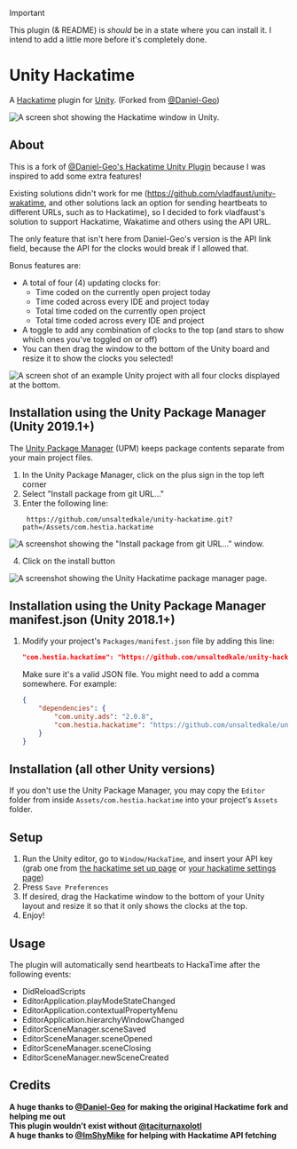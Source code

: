 > [!IMPORTANT]
> This plugin (& README) is _should_ be in a state where you can install it. I intend to add a little more before it's completely done.

# Unity Hackatime

A [Hackatime](https://hackatime.hackclub.com/) plugin for [Unity](https://unity.com). (Forked from [@Daniel-Geo](https://github.com/Daniel-Geo/unity-hackatime))

![A screen shot showing the Hackatime window in Unity.](https://github.com/user-attachments/assets/50eebaec-0248-40f2-90c9-a70cb15c5e88)


## About

This is a fork of [@Daniel-Geo's Hackatime Unity Plugin](https://github.com/Daniel-Geo/unity-hackatime) because I was inspired to add some extra features! 

Existing solutions didn't work for me (https://github.com/vladfaust/unity-wakatime, and other solutions lack an option for sending heartbeats to different URLs, such as to Hackatime), so I decided to fork vladfaust's solution to support Hackatime, Wakatime and others using the API URL.

The only feature that isn't here from Daniel-Geo's version is the API link field, because the API for the clocks would break if I allowed that.

Bonus features are:
- A total of four (4) updating clocks for:
   - Time coded on the currently open project today
   - Time coded across every IDE and project today
   - Total time coded on the currently open project
   - Total time coded across every IDE and project 
- A toggle to add any combination of clocks to the top (and stars to show which ones you've toggled on or off)
- You can then drag the window to the bottom of the Unity board and resize it to show the clocks you selected!
  
![A screen shot of an example Unity project with all four clocks displayed at the bottom.](https://github.com/user-attachments/assets/f640ab60-5190-40eb-97dc-e04125bd0ecc)



## Installation using the Unity Package Manager (Unity 2019.1+)

The [Unity Package Manager](https://docs.unity3d.com/Packages/com.unity.package-manager-ui@1.8/manual/index.html) (UPM) keeps package contents separate from your main project files.

1. In the Unity Package Manager, click on the plus sign in the top left corner
2. Select "Install package from git URL..."
3. Enter the following line:
   ```
    https://github.com/unsaltedkale/unity-hackatime.git?path=/Assets/com.hestia.hackatime
    ```
![A screenshot showing the "Install package from git URL..." window.](https://github.com/user-attachments/assets/6ff94df3-c11b-4cf3-8667-f49cc0740225)

4. Click on the install button

![A screenshot showing the Unity Hackatime package manager page.](https://github.com/user-attachments/assets/3ff57cbf-30ab-4a01-9747-87a0c669f7c0)





## Installation using the Unity Package Manager manifest.json (Unity 2018.1+)

1. Modify your project's `Packages/manifest.json` file by adding this line:

    ```json
    "com.hestia.hackatime": "https://github.com/unsaltedkale/unity-hackatime.git?path=/Assets/com.hestia.hackatime"
    ```

    Make sure it's a valid JSON file. You might need to add a comma somewhere. For example:

    ```json
    {
        "dependencies": {
            "com.unity.ads": "2.0.8",
            "com.hestia.hackatime": "https://github.com/unsaltedkale/unity-hackatime.git?path=/Assets/com.hestia.hackatime"
        }
    }
    ```

## Installation (all other Unity versions)

If you don't use the Unity Package Manager, you may copy the `Editor` folder from inside `Assets/com.hestia.hackatime` into your project's `Assets` folder.

## Setup

1. Run the Unity editor, go to `Window/HackaTime`, and insert your API key (grab one from [the hackatime set up page](https://hackatime.hackclub.com/my/wakatime_setup) or [your hackatime settings page](https://hackatime.hackclub.com/my/settings))
2. Press `Save Preferences`
3. If desired, drag the Hackatime window to the bottom of your Unity layout and resize it so that it only shows the clocks at the top.
4. Enjoy!

## Usage

The plugin will automatically send heartbeats to HackaTime after the following events:

* DidReloadScripts
* EditorApplication.playModeStateChanged
* EditorApplication.contextualPropertyMenu
* EditorApplication.hierarchyWindowChanged
* EditorSceneManager.sceneSaved
* EditorSceneManager.sceneOpened
* EditorSceneManager.sceneClosing
* EditorSceneManager.newSceneCreated

## Credits

__A huge thanks to [@Daniel-Geo](https://github.com/Daniel-Geo) for making the original Hackatime fork and helping me out__  
__This plugin wouldn’t exist without [@taciturnaxolotl](https://github.com/taciturnaxolotl)__  
__A huge thanks to [@ImShyMike](https://github.com/ImShyMike) for helping with Hackatime API fetching__
